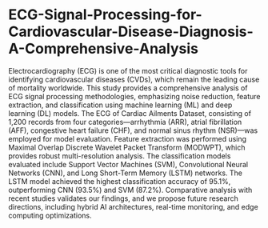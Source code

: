 # ECG-Signal-Processing-for-Cardiovascular-Disease-Diagnosis-A-Comprehensive-Analysis

Electrocardiography (ECG) is one of the most critical diagnostic tools for identifying cardiovascular diseases (CVDs), which remain the leading cause of mortality worldwide. This study provides a comprehensive analysis of ECG signal processing methodologies, emphasizing noise reduction, feature extraction, and classification using machine learning (ML) and deep learning (DL) models. The ECG of Cardiac Ailments Dataset, consisting of 1,200 records from four categories—arrhythmia (ARR), atrial fibrillation (AFF), congestive heart failure (CHF), and normal sinus rhythm (NSR)—was employed for model evaluation. Feature extraction was performed using Maximal Overlap Discrete Wavelet Packet Transform (MODWPT), which provides robust multi-resolution analysis. The classification models evaluated include Support Vector Machines (SVM), Convolutional Neural Networks (CNN), and Long Short-Term Memory (LSTM) networks. The LSTM model achieved the highest classification accuracy of 95.1%, outperforming CNN (93.5%) and SVM (87.2%). Comparative analysis with recent studies validates our findings, and we propose future research directions, including hybrid AI architectures, real-time monitoring, and edge computing optimizations.
